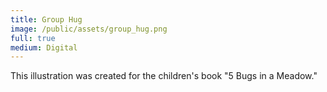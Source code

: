 ```yaml
---
title: Group Hug
image: /public/assets/group_hug.png
full: true
medium: Digital
---
```


This illustration was created for the children's book "5 Bugs in a Meadow."
